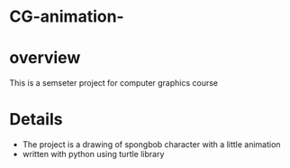 # CG-animation-
# overview 
This is a semseter project for computer graphics course 
# Details
- The project is a drawing of spongbob character with a little animation
- written with python using turtle library  
